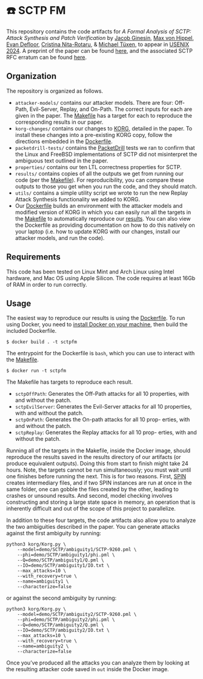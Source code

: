 # ☎️ SCTP FM

This repository contains the code artifacts for *A Formal Analysis of SCTP: Attack Synthesis and Patch Verification* by  [Jacob Ginesin][1], [Max von Hippel][2], [Evan Defloor][3], [Cristina Nita-Rotaru][4], & [Michael Tüxen][5], to appear in [USENIX 2024][6].  A preprint of the paper can be found [here][7], and the associated SCTP RFC erratum can be found [here][8].

## Organization

The repository is organized as follows.
* `attacker-models/` contains our attacker models.  There are four: Off-Path, Evil-Server, Replay, and On-Path.  The correct inputs for each are given in the paper.  The [Makefile](korg-changes/Makefile) has a target for each to reproduce the corresponding results in our paper.
* `korg-changes/` contains our changes to [KORG](https://github.com/maxvonhippel/attackersynthesis), detailed in the paper.  To install these changes into a pre-existing KORG copy, follow the directions embedded in the [Dockerfile](Dockerfile).
* `packetdrill-tests/` contains the [PacketDrill](https://github.com/google/packetdrill) tests we ran to confirm that the Linux and FreeBSD implementations of SCTP did not misinterpret the ambiguous text outlined in the paper.
* `properties/` contains our ten LTL correctness properties for SCTP.
* `results/` contains copies of all the outputs we get from running our code (per the [Makefile](korg-changes/Makefile)).  For reproducibility, you can compare these outputs to those you get when you run the code, and they should match.
* `utils/` contains a simple utility script we wrote to run the new Replay Attack Synthesis functionality we added to KORG.
* Our [Dockerfile](Dockerfile) builds an environment with the attacker models and modified version of KORG in which you can easily run all the targets in the [Makefile](korg-changes/Makefile) to automatically reproduce our [results](results/).  You can also view the Dockerfile as providing documentation on how to do this natively on your laptop (i.e. how to update KORG with our changes, install our attacker models, and run the code).

## Requirements

This code has been tested on Linux Mint and Arch Linux using Intel hardware, and Mac OS using Apple Silicon.  The code requires at least 16Gb of RAM in order to run correctly.

## Usage

The easiest way to reproduce our results is using the [Dockerfile](Dockerfile).
To run using Docker, you need to [install Docker on your machine][9], then build the included Dockerfile. 
```
$ docker build . -t sctpfm
```
The entrypoint for the Dockerfile is `bash`, which you can use to interact with the [Makefile](korg-changes/Makefile). 
```
$ docker run -t sctpfm
```
The Makefile has targets to reproduce each result.
* `sctpOffPath`: Generates the Off-Path attacks for all 10 properties, with and without the patch.
* `sctpEvilServer`: Generates the Evil-Server attacks for all 10 properties, with and without the patch.
* `sctpOnPath`: Generates the On-path attacks for all 10 prop- erties, with and without the patch.
* `sctpReplay`: Generates the Replay attacks for all 10 prop- erties, with and without the patch.

Running all of the targets in the Makefile, inside the Docker image, should reproduce the results saved in the results directory of our artifacts (or produce equivalent outputs). Doing this from start to finish might take 24 hours. Note, the targets cannot be run simultaneously; you must wait until one finishes before running the next. This is for two reasons. First, [SPIN][10] creates intermediary files, and if two SPIN instances are run at once in the same folder, one can gobble the files created by the other, leading to crashes or unsound results. And second, model checking involves constructing and storing a large state space in memory, an operation that is inherently difficult and out of the scope of this project to parallelize.

In addition to these four targets, the code artifacts also allow you to analyze the two ambiguities described in the paper.
You can generate attacks against the first ambiguity by running:
```
python3 korg/Korg.py \
    --model=demo/SCTP/ambiguity1/SCTP-9260.pml \
    --phi=demo/SCTP/ambiguity1/phi.pml \
    --Q=demo/SCTP/ambiguity1/Q.pml \
    --IO=demo/SCTP/ambiguity1/IO.txt \
    --max_attacks=10 \
    --with_recovery=true \
    --name=ambiguity1 \
    --characterize=false
```
or against the second ambiguity by running:
```
python3 korg/Korg.py \
    --model=demo/SCTP/ambiguity2/SCTP-9260.pml \
    --phi=demo/SCTP/ambiguity2/phi.pml \
    --Q=demo/SCTP/ambiguity2/Q.pml \
    --IO=demo/SCTP/ambiguity2/IO.txt \
    --max_attacks=10 \
    --with_recovery=true \
    --name=ambiguity2 \
    --characterize=false
```
Once you’ve produced all the attacks you can analyze them by looking at the resulting attacker code saved in `out` inside the Docker image.

[1]: https://jakegines.in/
[2]: https://mxvh.pl/
[3]: https://defloor.info/
[4]: https://cnitarot.github.io/
[5]: https://www.fh-muenster.de/eti/personen/professoren/tuexen/
[6]: https://www.usenix.org/conference/usenixsecurity24
[7]: https://cnitarot.github.io/papers/sctp_usenix2024.pdf
[8]: https://www.rfc-editor.org/errata/rfc9260
[9]: https://docs.docker.com/get-docker/
[10]: https://spinroot.com/
